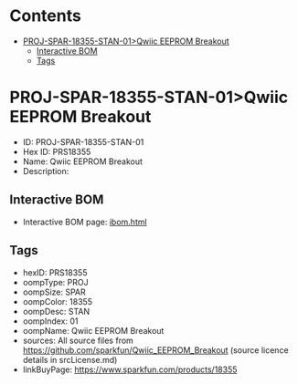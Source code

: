 



Contents
========

* [PROJ-SPAR-18355-STAN-01>Qwiic EEPROM Breakout](#proj-spar-18355-stan-01qwiic-eeprom-breakout)
	* [Interactive BOM](#interactive-bom)
	* [Tags](#tags)

# PROJ-SPAR-18355-STAN-01>Qwiic EEPROM Breakout

- ID: PROJ-SPAR-18355-STAN-01
- Hex ID: PRS18355
- Name: Qwiic EEPROM Breakout
- Description: 

## Interactive BOM

- Interactive BOM page: [ibom.html](kicad/bom/ibom.html)

## Tags

- hexID: PRS18355
- oompType: PROJ
- oompSize: SPAR
- oompColor: 18355
- oompDesc: STAN
- oompIndex: 01
- oompName: Qwiic EEPROM Breakout
- sources: All source files from https://github.com/sparkfun/Qwiic_EEPROM_Breakout (source licence details in srcLicense.md)
- linkBuyPage: https://www.sparkfun.com/products/18355
